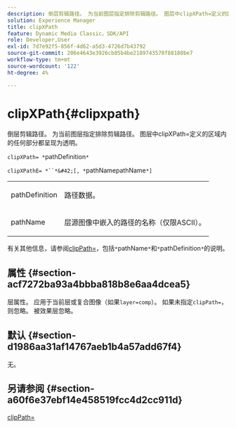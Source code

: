 ```yaml
---
description: 倒层剪辑路径。 为当前图层指定排除剪辑路径。 图层中clipXPath=定义的区域内的任何部分都呈现为透明。
solution: Experience Manager
title: clipXPath
feature: Dynamic Media Classic，SDK/API
role: Developer,User
exl-id: 7d7e92f5-856f-4d62-a5d3-4726d7b43792
source-git-commit: 206e4643e3926cb85b4be2189743578f88180be7
workflow-type: tm+mt
source-wordcount: '122'
ht-degree: 4%

---
```


# clipXPath{#clipxpath}

倒层剪辑路径。 为当前图层指定排除剪辑路径。 图层中clipXPath=定义的区域内的任何部分都呈现为透明。

`clipXPath= *`pathDefinition`*`

`clipXPathE= *``*&#42;[, *`pathNamepathName`*]`

<table id="simpletable_27AFC3A694874CF8B673460820EFD90D"> 
 <tr class="strow"> 
  <td class="stentry"> <p><span class="codeph"> <span class="varname"> pathDefinition</span> </span> </p> </td> 
  <td class="stentry"> <p>路径数据。 </p></td> 
 </tr> 
 <tr class="strow"> 
  <td class="stentry"> <p><span class="codeph"> <span class="varname"> pathName</span> </span> </p> </td> 
  <td class="stentry"> <p>层源图像中嵌入的路径的名称（仅限ASCII）。 </p></td> 
 </tr> 
</table>

有关其他信息，请参阅[clipPath=](../../../../../is-api/http-ref/image-serving-api-ref/c-http-protocol-reference/c-command-reference/r-clippath.md#reference-8139b1b52dc54749b51b109521ddf83d)，包括`*`pathName`*`和`*`pathDefinition`*`的说明。

## 属性 {#section-acf7272ba93a4bbba818b8e6aa4dcea5}

层属性。 应用于当前层或复合图像（如果`layer=comp`）。 如果未指定`clipPath=`，则忽略。 被效果层忽略。

## 默认 {#section-d1986aa31af14767aeb1b4a57add67f4}

无。

## 另请参阅 {#section-a60f6e37ebf14e458519fcc4d2cc911d}

[clipPath=](../../../../../is-api/http-ref/image-serving-api-ref/c-http-protocol-reference/c-command-reference/r-clippath.md#reference-8139b1b52dc54749b51b109521ddf83d)
